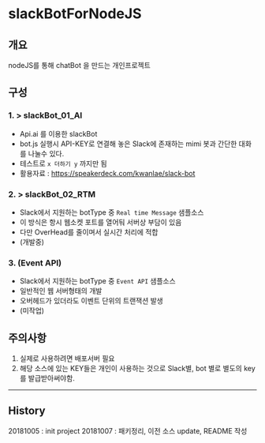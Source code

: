 


# slackBotForNodeJS 

## 개요
nodeJS를 통해 chatBot 을 만드는 개인프로젝트


## 구성

### 1. > slackBot_01_AI 
 - Api.ai 를 이용한 slackBot 
 - bot.js 실행시 API-KEY로 연결해 놓은 Slack에 존재하는 mimi 봇과 간단한 대화를 나눌수 있다.
 - 테스트로 `x 더하기 y` 까지만 됨
 - 활용자료 : https://speakerdeck.com/kwanlae/slack-bot

 ### 2. > slackBot_02_RTM
  - Slack에서 지원하는 botType 중 `Real time Message` 샘플소스
  - 이 방식은 항시 웹소켓 포트를 열어둬 서버상 부담이 있음
  - 다만 OverHead를 줄이며서 실시간 처리에 적합
  - (개발중)

 ### 3. (Event API)
  - Slack에서 지원하는 botType 중 `Event API` 샘플소스
  - 일반적인 웹 서버형태의 개발
  - 오버헤드가 있더라도 이벤트 단위의 트랜잭션 발생
  - (미작업)
 

## 주의사항
  1. 실제로 사용하려면 배포서버 필요
  2. 해당 소스에 있는 KEY들은 개인이 사용하는 것으로 Slack별, bot 별로 별도의 key를 발급받아써야함. 


-------------------------

## History 

20181005 : init project 
20181007 : 패키정리, 이전 소스 update, README 작성







